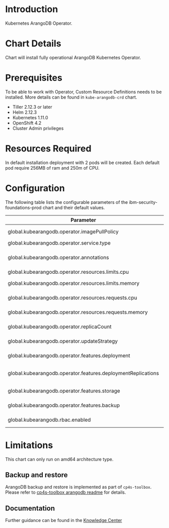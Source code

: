 # Introduction

Kubernetes ArangoDB Operator.

# Chart Details

Chart will install fully operational ArangoDB Kubernetes Operator.

# Prerequisites

To be able to work with Operator, Custom Resource Definitions needs to be installed. More details can be found in `kube-arangodb-crd` chart.

* Tiller 2.12.3 or later
* Helm 2.12.3
* Kubernetes 1.11.0
* OpenShift 4.2
* Cluster Admin privileges


# Resources Required

In default installation deployment with 2 pods will be created. Each default pod require 256MB of ram and 250m of CPU.


# Configuration

The following table lists the configurable parameters of the ibm-security-foundations-prod chart and their default values.

| Parameter | Description |Default |
|-----------|-------------|-------------|
|global.kubearangodb.operator.imagePullPolicy| Image pull policy for Operator images.| `IfNotPresent` |
|global.kubearangodb.operator.service.type   | Type of the Operator service.         | `ClusterIP` |
|global.kubearangodb.operator.annotations    | Annotations passed to the Operator Deployment definition.| `[]string` |
|global.kubearangodb.operator.resources.limits.cpu | CPU limits for operator pods.| `1` |
|global.kubearangodb.operator.resources.limits.memory| Memory limits for operator pods.| `256Mi` |
|global.kubearangodb.operator.resources.requests.cpu   | Requested CPI by Operator pods.| `250m` |
|global.kubearangodb.operator.resources.requests.memory| Requested memory for operator pods.| `256Mi` |
|global.kubearangodb.operator.replicaCount   | Replication count for Operator deployment.| `2` |
|global.kubearangodb.operator.updateStrategy      | Update strategy for operator pod. | `Recreate` |
|global.kubearangodb.operator.features.deployment | Define if ArangoDeployment Operator should be enabled.| `true` |
|global.kubearangodb.operator.features.deploymentReplications |  Define if ArangoDeploymentReplications Operator should be enabled.| `false` |
|global.kubearangodb.operator.features.storage   | Define if ArangoLocalStorage Operator should be enabled. | `false` |
|global.kubearangodb.operator.features.backup    | Define if ArangoBackup Operator should be enabled.| `false` |
|global.kubearangodb.rbac.enabled | Define if RBAC should be enabled.| `true` |


# Limitations

This chart can only run on amd64 architecture type. 

## Backup and restore

ArangoDB backup and restore is implemented as part of `cp4s-toolbox`. Please refer to [cp4s-toolbox arangodb readme]( https://www.ibm.com/support/knowledgecenter/SSTDPP_1.3.0/docs/scp-core/backup-intro.html) for details.

## Documentation
Further guidance can be found in the [Knowledge Center](https://www.ibm.com/support/knowledgecenter/SSTDPP_1.3.0)